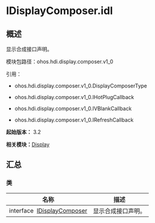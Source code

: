 # IDisplayComposer.idl


## 概述

显示合成接口声明。

模块包路径：ohos.hdi.display.composer.v1_0

引用：

- ohos.hdi.display.composer.v1_0.DisplayComposerType

- ohos.hdi.display.composer.v1_0.IHotPlugCallback

- ohos.hdi.display.composer.v1_0.IVBlankCallback

- ohos.hdi.display.composer.v1_0.IRefreshCallback

**起始版本：** 3.2

**相关模块：**[Display](_display_v10.md)


## 汇总


### 类

| 名称 | 描述 | 
| -------- | -------- |
| interface&nbsp;&nbsp;[IDisplayComposer](interface_i_display_composer_v10.md) | 显示合成接口声明。  | 
